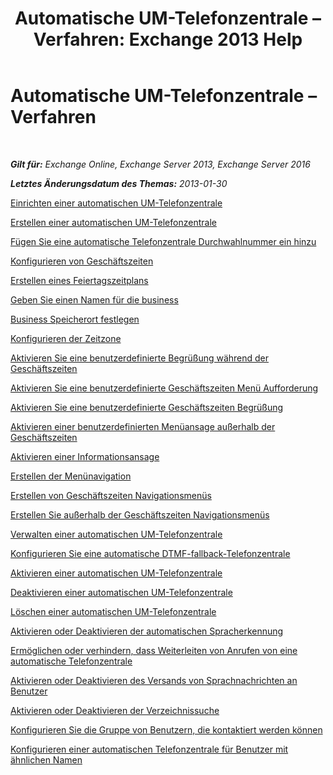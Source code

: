 ﻿---
title: 'Automatische UM-Telefonzentrale – Verfahren: Exchange 2013 Help'
TOCTitle: Automatische UM-Telefonzentrale – Verfahren
ms:assetid: 9e59d68f-e11a-49b0-ac6b-88061761fd45
ms:mtpsurl: https://technet.microsoft.com/de-de/library/JJ822155(v=EXCHG.150)
ms:contentKeyID: 50554866
ms.date: 04/24/2018
mtps_version: v=EXCHG.150
ms.translationtype: HT
---

# Automatische UM-Telefonzentrale – Verfahren

 

_**Gilt für:** Exchange Online, Exchange Server 2013, Exchange Server 2016_

_**Letztes Änderungsdatum des Themas:** 2013-01-30_

[Einrichten einer automatischen UM-Telefonzentrale](set-up-a-um-auto-attendant-exchange-2013-help.md)

[Erstellen einer automatischen UM-Telefonzentrale](create-a-um-auto-attendant-exchange-2013-help.md)

[Fügen Sie eine automatische Telefonzentrale Durchwahlnummer ein hinzu](add-an-auto-attendant-extension-number-exchange-2013-help.md)

[Konfigurieren von Geschäftszeiten](configure-business-hours-exchange-2013-help.md)

[Erstellen eines Feiertagszeitplans](create-a-holiday-schedule-exchange-2013-help.md)

[Geben Sie einen Namen für die business](enter-a-business-name-exchange-2013-help.md)

[Business Speicherort festlegen](set-a-business-location-exchange-2013-help.md)

[Konfigurieren der Zeitzone](configure-the-time-zone-exchange-2013-help.md)

[Aktivieren Sie eine benutzerdefinierte Begrüßung während der Geschäftszeiten](enable-a-customized-business-hours-greeting-exchange-2013-help.md)

[Aktivieren Sie eine benutzerdefinierte Geschäftszeiten Menü Aufforderung](enable-a-customized-business-hours-menu-prompt-exchange-2013-help.md)

[Aktivieren Sie eine benutzerdefinierte Geschäftszeiten Begrüßung](enable-a-customized-non-business-hours-greeting-exchange-2013-help.md)

[Aktivieren einer benutzerdefinierten Menüansage außerhalb der Geschäftszeiten](enable-a-customized-non-business-hours-menu-prompt-exchange-2013-help.md)

[Aktivieren einer Informationsansage](enable-an-informational-announcement-exchange-2013-help.md)

[Erstellen der Menünavigation](create-menu-navigation-exchange-2013-help.md)

[Erstellen von Geschäftszeiten Navigationsmenüs](create-business-hours-navigation-menus-exchange-2013-help.md)

[Erstellen Sie außerhalb der Geschäftszeiten Navigationsmenüs](create-non-business-hours-navigation-menus-exchange-2013-help.md)

[Verwalten einer automatischen UM-Telefonzentrale](manage-a-um-auto-attendant-exchange-2013-help.md)

[Konfigurieren Sie eine automatische DTMF-fallback-Telefonzentrale](configure-a-dtmf-fallback-auto-attendant-exchange-2013-help.md)

[Aktivieren einer automatischen UM-Telefonzentrale](enable-a-um-auto-attendant-exchange-2013-help.md)

[Deaktivieren einer automatischen UM-Telefonzentrale](disable-a-um-auto-attendant-exchange-2013-help.md)

[Löschen einer automatischen UM-Telefonzentrale](delete-a-um-auto-attendant-exchange-2013-help.md)

[Aktivieren oder Deaktivieren der automatischen Spracherkennung](enable-or-disable-automatic-speech-recognition-exchange-2013-help.md)

[Ermöglichen oder verhindern, dass Weiterleiten von Anrufen von eine automatische Telefonzentrale](enable-or-prevent-transferring-calls-from-an-auto-attendant-exchange-2013-help.md)

[Aktivieren oder Deaktivieren des Versands von Sprachnachrichten an Benutzer](enable-or-disable-sending-voice-messages-to-users-exchange-2013-help.md)

[Aktivieren oder Deaktivieren der Verzeichnissuche](enable-or-disable-directory-lookups-exchange-2013-help.md)

[Konfigurieren Sie die Gruppe von Benutzern, die kontaktiert werden können](configure-the-group-of-users-that-can-be-contacted-exchange-2013-help.md)

[Konfigurieren einer automatischen Telefonzentrale für Benutzer mit ähnlichen Namen](configure-an-auto-attendant-for-users-who-have-similar-names-exchange-2013-help.md)

